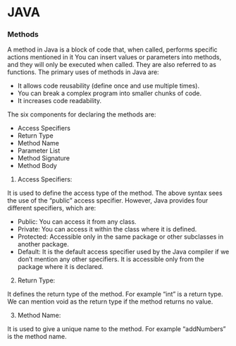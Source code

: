 # JAVA

### Methods

 A method in Java is a block of code that, when called, performs specific actions mentioned in it
 You can insert values or parameters into methods, and they will only be executed when called. 
 They are also referred to as functions. The primary uses of methods in Java are:

 - It allows code reusability (define once and use multiple times).
 - You can break a complex program into smaller chunks of code.
 - It increases code readability.

 The six components for declaring the methods are:
  - Access Specifiers
  - Return Type
  - Method Name
  - Parameter List
  - Method Signature
  - Method Body 


1) Access Specifiers:

It is used to define the access type of the method. The above syntax sees the use of the “public” access specifier. 
However, Java provides four different specifiers, which are:

- Public: You can access it from any class.
- Private: You can access it within the class where it is defined.
- Protected: Accessible only in the same package or other subclasses in another package.
- Default: It is the default access specifier used by the Java compiler if we don’t mention any other specifiers. It is accessible only from the package where it is declared.
 
 2) Return Type: 
 
 It defines the return type of the method. For example “int” is a return type. 
 We can mention void as the return type if the method returns no value.


3) Method Name: 

It is used to give a unique name to the method. For example “addNumbers” is the method name.

